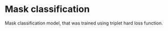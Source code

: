 # Mask classification
Mask classification model, that was trained using triplet hard loss function.


